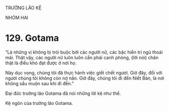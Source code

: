 TRƯỞNG LÃO KỆ

NHÓM HAI

# 129. Gotama

“Là những vị không bị trói buộc bởi các người nữ, các bậc hiền trí ngủ thoải mái. Thật vậy, các người nữ luôn luôn cần phải canh phòng, (lời nói) chân thật là điều khó đạt được ở nơi họ.

Này dục vọng, chúng tôi đã thực hành việc giết chết ngươi. Giờ đây, đối với ngươi chúng tôi không còn nợ nần. Giờ đây, chúng tôi đi đến Niết Bàn, là nơi không sầu muộn sau khi đi đến.”

Đại đức trưởng lão Gotama đã nói những lời kệ như thế.

Kệ ngôn của trưởng lão Gotama.
